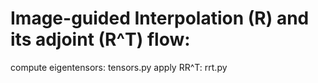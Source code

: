 # Image-guided Interpolation (R) and its adjoint (R^T) flow:
  compute eigentensors: tensors.py
  apply RR^T: rrt.py

